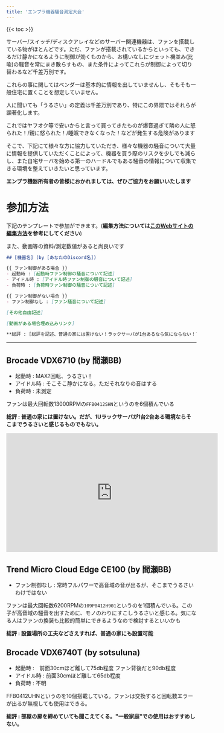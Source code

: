 ```yaml
---
title: 'エンプラ機器騒音測定大会'
---
```


{{< toc >}}

サーバー/スイッチ/ディスクアレイなどのサーバー関連機器は、ファンを搭載している物がほとんどです。ただ、ファンが搭載されているからといっても、できるだけ静かになるように制御が効くものから、お構いなしにジェット機並み(比喩)の騒音を常にまき散らすもの、また条件によってこれらが制御によって切り替わるなど千差万別です。

これらの事に関してはベンダーは基本的に情報を出していませんし、そもそも一般住宅に置くことを想定していません。

人に聞いても「うるさい」の定義は千差万別であり、特にこの界隈ではそれらが顕著化します。

これではヤフオク等で安いからと言って買ってきたものが爆音過ぎて隣の人に怒られた！/親に怒られた！/睡眠できなくなった！などが発生する危険があります

そこで、下記にて様々な方に協力していただき、様々な機器の騒音について大量に情報を提供していただくことによって、機器を買う際のリスクを少しでも減らし、また自宅サーバを始める第一のハードルでもある騒音の情報について収集できる環境を整えていきたいと思っています。

**エンプラ機器所有者の皆様におかれましては、ぜひご協力をお願いいたします**


# 参加方法
下記のテンプレートで参加ができます。(**編集方法については[このWebサイトの編集方法](/others/contribute/)を参考にしてください**)

また、動画等の資料/測定数値があると尚良いです

```md
## [機器名] (by [あなたのDiscord名])

{{ ファン制御がある場合 }}
- 起動時 : [起動時ファン制御の騒音について記述]
- アイドル時 : [アイドル時ファン制御の騒音について記述]
- 負荷時 : [負荷時ファン制御の騒音について記述]

{{ ファン制御がない場合 }}
- ファン制御なし : [ファン騒音について記述]

[その他自由記述]

[動画がある場合埋め込みリンク]

**総評 : [総評を記述、普通の家には置けない！ラックサーバが1台あるなら気にならない！アホうるさ過ぎて家には置けない！など...]**

```


---


## Brocade VDX6710 (by 間瀬BB)

- 起動時 : MAX?回転、うるさい！
- アイドル時 : そこそこ静かになる。ただそれなりの音はする
- 負荷時 : 未測定

ファンは最大回転数13000RPMの`FFB0412SHN`というのを6個積んでいる

**総評 : 普通の家には置けない。だが、1Uラックサーバが1台2台ある環境ならそこまでうるさいと感じるものでもない。**

<iframe width="560" height="315" src="https://www.youtube.com/embed/ulP5N3wDXM0?si=0dm1fZZ59gYkk3T-" title="YouTube video player" frameborder="0" allow="accelerometer; autoplay; clipboard-write; encrypted-media; gyroscope; picture-in-picture; web-share" allowfullscreen></iframe>

## Trend Micro Cloud Edge CE100 (by 間瀬BB)

- ファン制御なし : 常時フルパワーで高音域の音が出るが、そこまでうるさいわけではない

ファンは最大回転数6200RPMの`109P0412H901`というのを1個積んでいる。この子が高音域の騒音を出すために、モノのわりにすこしうるさいと感じる。気になる人はファンの換装も比較的簡単にできるようなので検討するといいかも

**総評 : 設置場所の工夫などさえすれば、普通の家にも設置可能**

## Brocade VDX6740T (by sotsuluna)

- 起動時 :　前面30cmほど離して75db程度 ファン背後だと90db程度
- アイドル時 : 前面30cmほど離して65db程度
- 負荷時 : 不明

FFB0412UHNというのを10個搭載している。ファンは交換すると回転数エラーが出るが無視しても使用はできる。

**総評 : 部屋の扉を締めていても聞こえてくる。"一般家庭"での使用はおすすめしない。**
